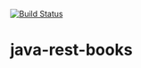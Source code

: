 [![Build Status](https://travis-ci.org/sbouclier/java-rest-books.svg?branch=master)](https://travis-ci.org/sbouclier/java-rest-books)

# java-rest-books
